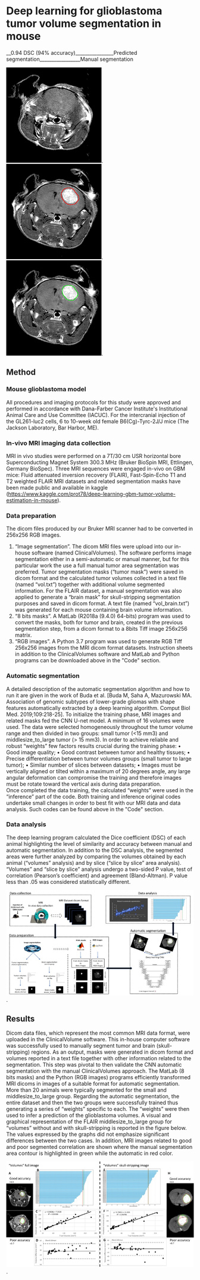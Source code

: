 # Deep learning for glioblastoma tumor volume segmentation in mouse

__0.94 DSC (94% accuracy)________________Predicted segmentation_________________Manual segmentation        

![hello](images/630_FLAIR.gif).   ![hello](images/630_FLAIR_pred.png).     ![hello](images/630_FLAIR_true.png).


## Method
### Mouse glioblastoma model
All procedures and imaging protocols for this study were approved and performed in accordance with Dana-Farber Cancer Institute's Institutional Animal Care and Use Committee (IACUC). For the intercranial injection of the GL261-luc2 cells, 6 to 10-week old female B6(Cg)-Tyrc-2J/J mice (The Jackson Laboratory, Bar Harbor, ME).
### In-vivo MRI imaging data collection  
MRI in vivo studies were performed on a 7T/30 cm USR horizontal bore Superconducting Magnet System 300.3 MHz (Bruker BioSpin MRI, Ettlingen, Germany BioSpec). 
Three MRI sequences were engaged in-vivo on GBM mice: Fluid attenuated inversion recovery (FLAIR), Fast-Spin-Echo T1 and T2 weighted
FLAIR MRI datasets and related segmentation masks have been made public and available in kaggle (https://www.kaggle.com/prot78/deep-learning-gbm-tumor-volume-estimation-in-mouse).
### Data preparation
The dicom files produced by our Bruker MRI scanner had to be converted in 256x256 RGB images. 
1.	“Image segmentation”. The dicom MRI files were upload into our in-house software (named ClinicalVolumes). The software performs image segmentation either in a semi-automatic or manual manner, but for this particular work the use a full manual tumor area segmentation was preferred. Tumor segmentation masks (“tumor mask”) were saved in dicom format and the calculated tumor volumes collected in a text file (named “vol.txt”) together with additional volume segmented information.
For the FLAIR dataset, a manual segmentation was also applied to generate a “brain mask” for skull-stripping segmentation purposes and saved in dicom format. A text file (named “vol_brain.txt”) was generated for each mouse containing brain volume information.   
2.	“8 bits masks”. A MatLab (R2018a (9.4.0) 64-bits) program was used to convert the masks, both for tumor and brain, created in the previous segmentation step, from a dicom format to a 8bits Tiff image 256x256 matrix. 
3.	“RGB images”. A Python 3.7 program was used to generate RGB Tiff 256x256 images from the MRI dicom format datasets.
Instruction sheets in addition to the ClinicalVolumes software and MatLab and Python programs can be downloaded above in the "Code" section.
### Automatic segmentation
A detailed description of the automatic segmentation algorithm and how to run it are given in the work of Buda et al. [Buda M, Saha A, Mazurowski MA. Association of genomic subtypes of lower-grade gliomas with shape features automatically extracted by a deep learning algorithm. Comput Biol Med. 2019;109:218-25]. 
To initialize the training phase, MRI images and related masks fed the CNN U-net model. A minimum of 16 volumes were used. The data were selected homogeneously throughout the tumor volume range and then divided in two groups: small tumor (<15 mm3) and middlesize_to_large tumor (> 15 mm3). In order to achieve reliable and robust “weights” few factors results crucial during the training phase:
•	Good image quality;
•	Good contrast between tumor and healthy tissues;
•	Precise differentiation between tumor volumes groups (small tumor to large tumor);
•	Similar number of slices between datasets;
•	Images must be vertically aligned or tilted within a maximum of 20 degrees angle, any large angular deformation can compromise the training and therefore images must be rotate toward the vertical axis during data preparation.  
Once completed the data training, the calculated “weights” were used in the “inference” part of the code.
Both training and inference original codes undertake small changes in order to best fit with our MRI data and data analysis. Such codes can be found above in the "Code" section.
### Data analysis
The deep learning program calculated the Dice coefficient (DSC) of each animal highlighting the level of similarity and accuracy between manual and automatic segmentation. In addition to the DSC analysis, the segmented areas were further analyzed by comparing the volumes obtained by each animal (“volumes” analysis) and by slice (“slice by slice” area analysis). “Volumes” and “slice by slice” analysis undergo a two-sided P value, test of correlation (Pearson’s coefficient) and agreement (Bland-Altman). P value less than .05 was considered statistically different.

![hello](images/Fig_2.jpg).


## Results
Dicom data files, which represent the most common MRI data format, were uploaded in the ClinicalVolume software. This in-house computer software was successfully used to manually segment tumor and brain (skull-stripping) regions. As an output, masks were generated in dicom format and volumes reported in a text file together with other information related to the segmentation. This step was pivotal to then validate the CNN automatic segmentation with the manual ClinicalVolumes approach. The MatLab (8 bits masks) and the Python (RGB images) programs efficiently transformed MRI dicoms in images of a suitable format for automatic segmentation. More than 20 animals were typically segmented for the small and middlesize_to_large group.
Regarding the automatic segmentation, the entire dataset and then the two groups were successfully trained thus generating a series of “weights” specific to each. The “weights” were then used to infer a prediction of the glioblastoma volumes.
A visual and graphical representation of the FLAIR middlesize_to_large group for “volumes” without and with skull-stripping is reported in the figure below. The values expressed by the graphs did not emphasize significant differences between the two cases. In addition, MRI images related to good and poor segmented correlation are shown where the manual segmentation area contour is highlighted in green while the automatic in red color.

![hello](images/Fig_3.jpg).
